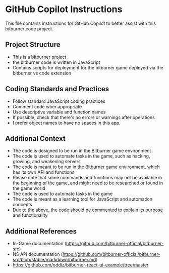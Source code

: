 # GitHub Copilot Instructions

This file contains instructions for GitHub Copilot to better assist with this bitburner code project.

## Project Structure
- This is a bitburner project
- the bitburner code is written in JavaScript
- Contains scripts for deployment for the bitburner game deployed via the bitburner vs code extension

## Coding Standards and Practices
- Follow standard JavaScript coding practices
- Comment code wher appropriate
- Use descriptive variable and function names
- If possible, check that there's no errors or warnings after operations
- I prefer object names to have no spaces in this app.

## Additional Context
- The code is designed to be run in the Bitburner game environment
- The code is used to automate tasks in the game, such as hacking, growing, and weakening servers
- The code is meant to be run in the Bitburner game environment, which has its own API and functions
- Please note that some commands and functions may not be available in the beginning of the game, and might need to be researched or found in the game world
- The code is used to automate tasks in the game
- The code is meant as a learning tool for JavaScript and automation concepts
- Due to the above, the code should be commented to explain its purpose and functionality

## Additional References
- In-Game documentation (https://github.com/bitburner-official/bitburner-src)
- NS API documentation (https://github.com/bitburner-official/bitburner-src/blob/stable/markdown/bitburner.md)
- https://github.com/oddiz/bitburner-react-ui-example/tree/master